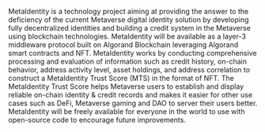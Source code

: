 MetaIdentity is a technology project aiming at providing the answer to the deficiency of the current Metaverse digital identity solution by developing fully decentralized identities and building a credit system in the Metaverse using blockchain technologies.
MetaIdentity will be available as a layer-3 middleware protocol built on Algorand Blockchain leveraging Algorand smart contracts and NFT.
MetaIdentity works by conducting comprehensive processing and evaluation of information such as credit history, on-chain behavior, address activity level, asset holdings, and address correlation to construct a MetaIdentity Trust Score (MTS) in the format of NFT.
The MetaIdentity Trust Score helps Metaverse users to establish and display reliable on-chain identity & credit records and makes it easier for other use cases such as DeFi, Metaverse gaming and DAO to server their users better.
MetaIdentity will be freely available for everyone in the world to use with open-source code to encourage future improvements.
